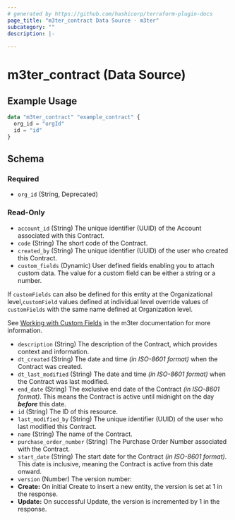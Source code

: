 ```yaml
---
# generated by https://github.com/hashicorp/terraform-plugin-docs
page_title: "m3ter_contract Data Source - m3ter"
subcategory: ""
description: |-
  
---
```


# m3ter_contract (Data Source)



## Example Usage

```terraform
data "m3ter_contract" "example_contract" {
  org_id = "orgId"
  id = "id"
}
```

<!-- schema generated by tfplugindocs -->
## Schema

### Required

- `org_id` (String, Deprecated)

### Read-Only

- `account_id` (String) The unique identifier (UUID) of the Account associated with this Contract.
- `code` (String) The short code of the Contract.
- `created_by` (String) The unique identifier (UUID) of the user who created this Contract.
- `custom_fields` (Dynamic) User defined fields enabling you to attach custom data. The value for a custom field can be either a string or a number.

If `customFields` can also be defined for this entity at the Organizational level,`customField` values defined at individual level override values of `customFields` with the same name defined at Organization level.

See [Working with Custom Fields](https://www.m3ter.com/docs/guides/creating-and-managing-products/working-with-custom-fields) in the m3ter documentation for more information.
- `description` (String) The description of the Contract, which provides context and information.
- `dt_created` (String) The date and time *(in ISO-8601 format)* when the Contract was created.
- `dt_last_modified` (String) The date and time *(in ISO-8601 format)* when the Contract was last modified.
- `end_date` (String) The exclusive end date of the Contract *(in ISO-8601 format)*. This means the Contract is active until midnight on the day ***before*** this date.
- `id` (String) The ID of this resource.
- `last_modified_by` (String) The unique identifier (UUID) of the user who last modified this Contract.
- `name` (String) The name of the Contract.
- `purchase_order_number` (String) The Purchase Order Number associated with the Contract.
- `start_date` (String) The start date for the Contract *(in ISO-8601 format)*. This date is inclusive, meaning the Contract is active from this date onward.
- `version` (Number) The version number:
- **Create:** On initial Create to insert a new entity, the version is set at 1 in the response.
- **Update:** On successful Update, the version is incremented by 1 in the response.
